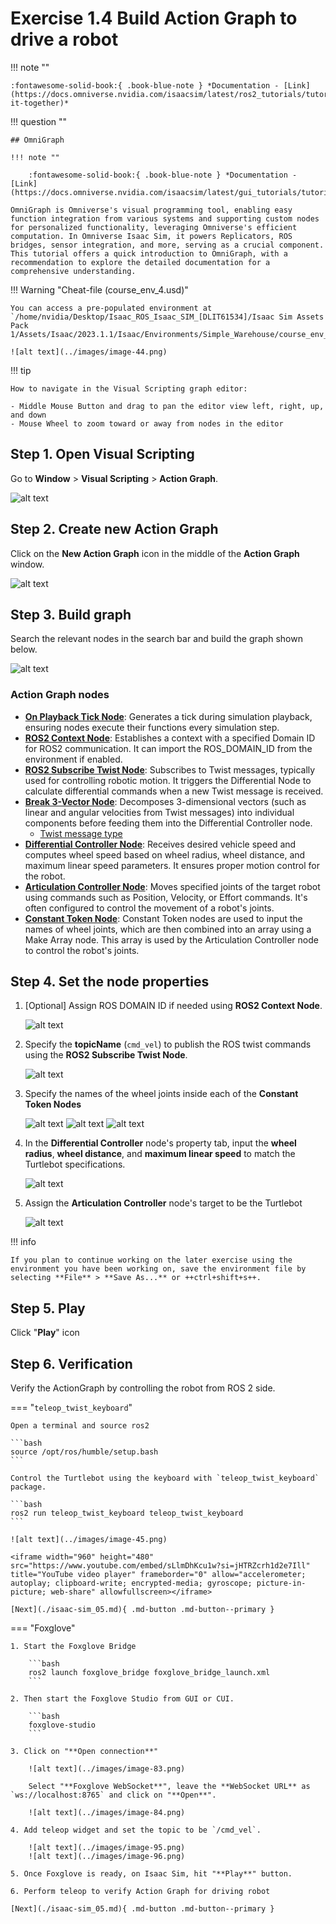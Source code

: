 # Exercise 1.4 Build Action Graph to drive a robot

!!! note ""

    :fontawesome-solid-book:{ .book-blue-note } *Documentation - [Link](https://docs.omniverse.nvidia.com/isaacsim/latest/ros2_tutorials/tutorial_ros2_drive_turtlebot.html#putting-it-together)*

!!! question ""

    ## OmniGraph

    !!! note ""

        :fontawesome-solid-book:{ .book-blue-note } *Documentation - [Link](https://docs.omniverse.nvidia.com/isaacsim/latest/gui_tutorials/tutorial_gui_omnigraph.html#omnigraph)*

    OmniGraph is Omniverse's visual programming tool, enabling easy function integration from various systems and supporting custom nodes for personalized functionality, leveraging Omniverse's efficient computation. In Omniverse Isaac Sim, it powers Replicators, ROS bridges, sensor integration, and more, serving as a crucial component. This tutorial offers a quick introduction to OmniGraph, with a recommendation to explore the detailed documentation for a comprehensive understanding.  

!!! Warning "Cheat-file (course_env_4.usd)"

    You can access a pre-populated environment at `/home/nvidia/Desktop/Isaac_ROS_Isaac_SIM_[DLIT61534]/Isaac Sim Assets Pack 1/Assets/Isaac/2023.1.1/Isaac/Environments/Simple_Warehouse/course_env_4.usd`

    ![alt text](../images/image-44.png)
!!! tip

    How to navigate in the Visual Scripting graph editor:

    - Middle Mouse Button and drag to pan the editor view left, right, up, and down
    - Mouse Wheel to zoom toward or away from nodes in the editor

## Step 1. Open Visual Scripting

Go to **Window** > **Visual Scripting** > **Action Graph**.

![alt text](../images/image-34.png)

## Step 2. Create new Action Graph

Click on the **New Action Graph** icon in the middle of the **Action Graph** window.
   
![alt text](../images/image-35.png)

## Step 3. Build graph

Search the relevant nodes in the search bar and build the graph shown below.

![alt text](../images/image-44.png)

### Action Graph nodes

- [**On Playback Tick Node**](https://docs.omniverse.nvidia.com/extensions/latest/ext_omnigraph/node-library/nodes/omni-graph-action/onplaybacktick-1.html?highlight=On%20Playback%20Tick%20Node#on-playback-tick): Generates a tick during simulation playback, ensuring nodes execute their functions every simulation step.
- [**ROS2 Context Node**](https://docs.omniverse.nvidia.com/extensions/latest/ext_omnigraph/node-library/nodes/omni-isaac-ros2_bridge-humble/ros2context-2.html?highlight=ROS2%20Context%20Node#ros2-context): Establishes a context with a specified Domain ID for ROS2 communication. It can import the ROS_DOMAIN_ID from the environment if enabled.
- [**ROS2 Subscribe Twist Node**](https://docs.omniverse.nvidia.com/extensions/latest/ext_omnigraph/node-library/nodes/omni-isaac-ros2_bridge-humble/ros2subscribetwist-1.html?highlight=ROS2%20Subscribe%20Twist%20Node#ros2-subscribe-twist): Subscribes to Twist messages, typically used for controlling robotic motion. It triggers the Differential Node to calculate differential commands when a new Twist message is received.
- [**Break 3-Vector Node**](https://docs.omniverse.nvidia.com/extensions/latest/ext_omnigraph/node-library/nodes/omni-graph-nodes/breakvector3-1.html?highlight=Break%203%20Vector%20Node#break-3-vector): Decomposes 3-dimensional vectors (such as linear and angular velocities from Twist messages) into individual components before feeding them into the Differential Controller node.
     - [Twist message type](https://docs.ros.org/en/noetic/api/geometry_msgs/html/msg/Twist.html)
- [**Differential Controller Node**](https://docs.omniverse.nvidia.com/extensions/latest/ext_omnigraph/node-library/nodes/omni-isaac-wheeled_robots/differentialcontroller-1.html?highlight=Differential%20Controller%20Node#differential-controller): Receives desired vehicle speed and computes wheel speed based on wheel radius, wheel distance, and maximum linear speed parameters. It ensures proper motion control for the robot.
- [**Articulation Controller Node**](https://docs.omniverse.nvidia.com/extensions/latest/ext_omnigraph/node-library/nodes/omni-isaac-core_nodes/isaacarticulationcontroller-1.html?highlight=Articulation%20Controller%20Node#articulation-controller): Moves specified joints of the target robot using commands such as Position, Velocity, or Effort commands. It's often configured to control the movement of a robot's joints.
- [**Constant Token Node**](https://docs.omniverse.nvidia.com/extensions/latest/ext_omnigraph/node-library/nodes/omni-graph-nodes/constanttoken-1.html#constanttoken): Constant Token nodes are used to input the names of wheel joints, which are then combined into an array using a Make Array node. This array is used by the Articulation Controller node to control the robot's joints.

## Step 4. Set the node properties

1. [Optional] Assign ROS DOMAIN ID if needed using **ROS2 Context Node**.

    ![alt text](../images/image-37.png)

2. Specify the **topicName** (`cmd_vel`) to publish the ROS twist commands using the **ROS2 Subscribe Twist Node**.

    ![alt text](../images/image-38.png)

3. Specify the names of the wheel joints inside each of the **Constant Token Nodes** 

    ![alt text](../images/image-39.png)
    ![alt text](../images/image-40.png)
    ![alt text](../images/image-41.png)

1. In the **Differential Controller** node's property tab, input the **wheel radius**, **wheel distance**, and **maximum linear speed** to match the Turtlebot specifications.

    ![alt text](../images/image-43.png)

1. Assign the **Articulation Controller** node's target to be the Turtlebot

    ![alt text](../images/image-42.png)


!!! info

    If you plan to continue working on the later exercise using the environment you have been working on, save the environment file by selecting **File** > **Save As...** or ++ctrl+shift+s++. 
    

## Step 5. Play

Click "**Play**" icon

## Step 6. Verification

Verify the ActionGraph by controlling the robot from ROS 2 side.

=== "`teleop_twist_keyboard`"

    Open a terminal and source ros2 

    ```bash
    source /opt/ros/humble/setup.bash
    ```

    Control the Turtlebot using the keyboard with `teleop_twist_keyboard` package.

    ```bash
    ros2 run teleop_twist_keyboard teleop_twist_keyboard
    ```

    ![alt text](../images/image-45.png)

    <iframe width="960" height="480" src="https://www.youtube.com/embed/sLlmDhKcu1w?si=jHTRZcrh1d2e7Ill" title="YouTube video player" frameborder="0" allow="accelerometer; autoplay; clipboard-write; encrypted-media; gyroscope; picture-in-picture; web-share" allowfullscreen></iframe>

    [Next](./isaac-sim_05.md){ .md-button .md-button--primary }

=== "Foxglove"
    
    1. Start the Foxglove Bridge

        ```bash
        ros2 launch foxglove_bridge foxglove_bridge_launch.xml
        ```

    2. Then start the Foxglove Studio from GUI or CUI.

        ```bash
        foxglove-studio
        ```

    3. Click on "**Open connection**"

        ![alt text](../images/image-83.png)

        Select "**Foxglove WebSocket**", leave the **WebSocket URL** as `ws://localhost:8765` and click on "**Open**".

        ![alt text](../images/image-84.png)

    4. Add teleop widget and set the topic to be `/cmd_vel`.
 
        ![alt text](../images/image-95.png)
        ![alt text](../images/image-96.png)

    5. Once Foxglove is ready, on Isaac Sim, hit "**Play**" button.

    6. Perform teleop to verify Action Graph for driving robot
   
    [Next](./isaac-sim_05.md){ .md-button .md-button--primary }


